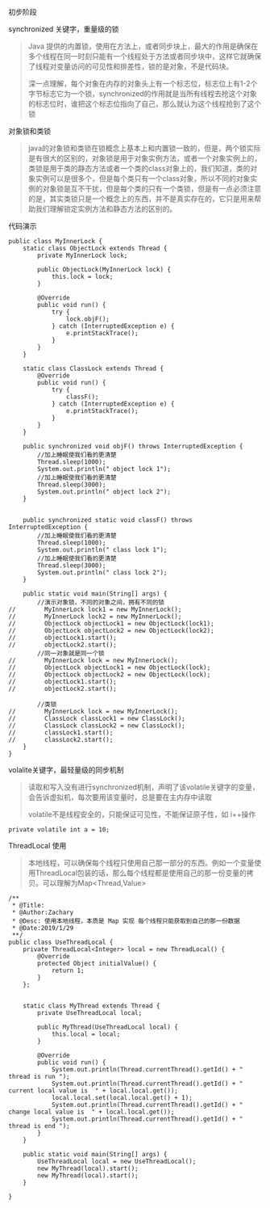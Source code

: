 初步阶段

synchronized 关键字，重量级的锁

> Java 提供的内置锁，使用在方法上，或者同步块上，最大的作用是确保在多个线程在同一时刻只能有一个线程处于方法或者同步块中，这样它就确保了线程对变量访问的可见性和排差性，锁的是对象，不是代码块。
>
> 深一点理解，每个对象在内存的对象头上有一个标志位，标志位上有1-2个字节标志它为一个锁，synchronized的作用就是当所有线程去抢这个对象的标志位时，谁把这个标志位指向了自己，那么就认为这个线程抢到了这个锁

对象锁和类锁

> java的对象锁和类锁在锁概念上基本上和内置锁一致的，但是，两个锁实际是有很大的区别的，对象锁是用于对象实例方法，或者一个对象实例上的，类锁是用于类的静态方法或者一个类的class对象上的，我们知道，类的对象实例可以是很多个，但是每个类只有一个class对象，所以不同的对象实例的对象锁是互不干扰，但是每个类的只有一个类锁，但是有一点必须注意的是，其实类锁只是一个概念上的东西，并不是真实存在的，它只是用来帮助我们理解锁定实例方法和静态方法的区别的。

代码演示

```
public class MyInnerLock {
    static class ObjectLock extends Thread {
        private MyInnerLock lock;

        public ObjectLock(MyInnerLock lock) {
            this.lock = lock;
        }

        @Override
        public void run() {
            try {
                lock.objF();
            } catch (InterruptedException e) {
                e.printStackTrace();
            }
        }
    }

    static class ClassLock extends Thread {
        @Override
        public void run() {
            try {
                classF();
            } catch (InterruptedException e) {
                e.printStackTrace();
            }
        }
    }

    public synchronized void objF() throws InterruptedException {
        //加上睡眠使我们看的更清楚
        Thread.sleep(1000);
        System.out.println(" object lock 1");
        //加上睡眠使我们看的更清楚
        Thread.sleep(3000);
        System.out.println(" object lock 2");
    }


    public synchronized static void classF() throws InterruptedException {
        //加上睡眠使我们看的更清楚
        Thread.sleep(1000);
        System.out.println(" class lock 1");
        //加上睡眠使我们看的更清楚
        Thread.sleep(3000);
        System.out.println(" class lock 2");
    }

    public static void main(String[] args) {
        //演示对象锁，不同的对象之间，拥有不同的锁
//        MyInnerLock lock1 = new MyInnerLock();
//        MyInnerLock lock2 = new MyInnerLock();
//        ObjectLock objectLock1 = new ObjectLock(lock1);
//        ObjectLock objectLock2 = new ObjectLock(lock2);
//        objectLock1.start();
//        objectLock2.start();
        //同一对象就是同一个锁
//        MyInnerLock lock = new MyInnerLock();
//        ObjectLock objectLock1 = new ObjectLock(lock);
//        ObjectLock objectLock2 = new ObjectLock(lock);
//        objectLock1.start();
//        objectLock2.start();

        //类锁
//        MyInnerLock lock = new MyInnerLock();
//        ClassLock classLock1 = new ClassLock();
//        ClassLock classLock2 = new ClassLock();
//        classLock1.start();
//        classLock2.start();
    }
}
```

volalite关键字，最轻量级的同步机制

> 读取和写入没有进行synchronized机制，声明了该volatile关键字的变量，会告诉虚拟机，每次要用该变量时，总是要在主内存中读取
>
> volatile不是线程安全的，只能保证可见性，不能保证原子性，如 i++操作

```
private volatile int a = 10;
```

ThreadLocal 使用

> 本地线程，可以确保每个线程只使用自己那一部分的东西。例如一个变量使用ThreadLocal包装的话，那么每个线程都是使用自己的那一份变量的拷贝。可以理解为Map&lt;Thread,Value&gt;

```
/**
 * @Title:
 * @Author:Zachary
 * @Desc: 使用本地线程，本质是 Map 实现 每个线程只能获取到自己的那一份数据
 * @Date:2019/1/29
 **/
public class UseThreadLocal {
    private ThreadLocal<Integer> local = new ThreadLocal() {
        @Override
        protected Object initialValue() {
            return 1;
        }
    };


    static class MyThread extends Thread {
        private UseThreadLocal local;

        public MyThread(UseThreadLocal local) {
            this.local = local;
        }

        @Override
        public void run() {
            System.out.println(Thread.currentThread().getId() + " thread is run ");
            System.out.println(Thread.currentThread().getId() + " current local value is  " + local.local.get());
            local.local.set(local.local.get() + 1);
            System.out.println(Thread.currentThread().getId() + " change local value is  " + local.local.get());
            System.out.println(Thread.currentThread().getId() + " thread is end ");
        }
    }

    public static void main(String[] args) {
        UseThreadLocal local = new UseThreadLocal();
        new MyThread(local).start();
        new MyThread(local).start();
    }

}
```



